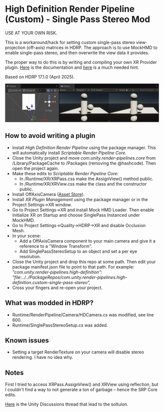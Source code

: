 # High Definition Render Pipeline (Custom) - Single Pass Stereo Mod

USE AT YOUR OWN RISK.

This is a workaround/hack for setting custom single-pass stereo view-projection (off-axis) matrices in HDRP. The approach is to use MockHMD to enable single-pass stereo, and then overwrite the view data it provides.

The proper way to do this is by writing and compiling your own XR Provider plugin. [Here](https://docs.unity3d.com/6000.1/Documentation/Manual/xrsdk-provider-setup.html) is the documentation and [here](https://discussions.unity.com/t/using-unity-xr-sdk-to-build-my-own-ar-plug-in/904304/12) is a much needed hint.

Based on HDRP 17.1.0 (April 2025).

![HdrpCustomSinglePassStereo](https://github.com/cecarlsen/com.unity.render-pipelines.high-definition.custom-single-pass-stereo/blob/main/GithubImages~/HdrpCustomSinglePassStereo.png)

## How to avoid writing a plugin

- Install *High Definition Render Pipeline* using the package manager. This will automatically install *Scriptable Render Pipeline Core*.
- Close the Unity project and move *com.unity.render-pipelines.core* from /Library/PackageCache to /Packages (removing the @hashcode). Then open the project again.
- Make these edits to *Scriptable Render Pipeline Core*:
	- In /Runtime/XR/XRPass.css make the AssignView() method public.
	- In /Runtime/XR/XRView.css make the class and the constructor public.
- Install OffAxisCamera ([Asset Store](https://assetstore.unity.com/packages/tools/camera/offaxiscamera-98991)).
- Install *XR Plugin Management* using the package manager or in the Project Settings->XR window.
- Go to Project Settings->XR and install Mock HMD Loader. Then enable Initialize XR on Startup and choose SinglePass Instanced under MockHMD.
- Go to Project Settings->Quality->HDRP->XR and disable Occlusion Mesh.
- In your scene:
	- Add a OffAxisCamera component to your main camera and give it a reference to a "Window Transform".
	- Add SinglePassStereoSetup to an object and set a per eye resolution.
- Close the Unity project and drop this repo at some path. Then edit your package manifest.json file to point to that path. For example: *"com.unity.render-pipelines.high-definition": "file:../../PackageRepos/com.unity.render-pipelines.high-definition.custom-single-pass-stereo",*
- Cross your fingers and re-open your project.


## What was modded in HDRP?

- Runtime/RenderPipeline/Camera/HDCamera.cs was modified, see line 600.
- Runtime/SinglePassStereoSetup.cs was added.


## Known issues

- Setting a target RenderTexture on your camera will disable stereo rendering. I have no idea why.


## Notes

First I tried to access XRPass.AssignView() and XRView using reflection, but I couldn't find a way to not generate a ton of garbage – hence the SRP Core edits.

[Here](https://discussions.unity.com/t/custom-single-pass-stereo-matrices-in-hdrp-how) is the Unity Discussions thread that lead to the soltuion.